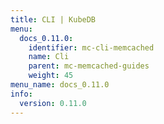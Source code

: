 ```yaml
---
title: CLI | KubeDB
menu:
  docs_0.11.0:
    identifier: mc-cli-memcached
    name: Cli
    parent: mc-memcached-guides
    weight: 45
menu_name: docs_0.11.0
info:
  version: 0.11.0
---
```


